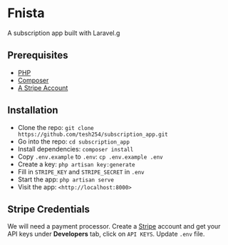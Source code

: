 # Fnista

A subscription app built with Laravel.g

## Prerequisites 

- [PHP](https://secure.php.net/)
- [Composer](https://getcomposer.org/)
- [A Stripe Account](https://stripe.com/)

## Installation

- Clone the repo: `git clone https://github.com/tesh254/subscription_app.git`
- Go into the repo: `cd subscription_app`
- Install dependencies: `composer install`
- Copy `.env.example` to `.env`: `cp .env.example .env`
- Create a key: `php artisan key:generate`
- Fill in `STRIPE_KEY` and `STRIPE_SECRET` in `.env`
- Start the app: `php artisan serve`
- Visit the app: `<http://localhost:8000>`

## Stripe Credentials

We will need a payment processor. Create a [Stripe](https://stripe.com) account and get your API keys under **Developers** tab, click on `API KEYS`. Update `.env` file.